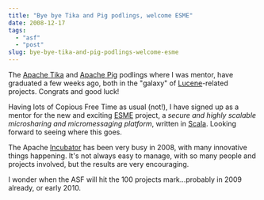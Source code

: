 ```yaml
---
title: "Bye bye Tika and Pig podlings, welcome ESME"
date: 2008-12-17
tags: 
  - "asf"
  - "post"
slug: bye-bye-tika-and-pig-podlings-welcome-esme
---
```


The [Apache Tika](http://lucene.apache.org/tika/) and [Apache Pig](http://hadoop.apache.org/pig/) podlings where I was mentor, have graduated a few weeks ago, both in the "galaxy" of [Lucene](http://lucene.apache.org)\-related projects. Congrats and good luck!

Having lots of Copious Free Time as usual (not!), I have signed up as a mentor for the new and exciting [ESME](http://incubator.apache.org/esme/) project, a _secure and highly scalable microsharing and micromessaging platform_, written in [Scala](http://www.scala-lang.org/). Looking forward to seeing where this goes.

The Apache [Incubator](http://incubator.apache.org) has been very busy in 2008, with many innovative things happening. It's not always easy to manage, with so many people and projects involved, but the results are very encouraging.

I wonder when the ASF will hit the 100 projects mark...probably in 2009 already, or early 2010.
